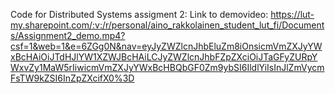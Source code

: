 Code for Distributed Systems assigment 2: 
Link to demovideo: https://lut-my.sharepoint.com/:v:/r/personal/aino_rakkolainen_student_lut_fi/Documents/Assignment2_demo.mp4?csf=1&web=1&e=6ZGg0N&nav=eyJyZWZlcnJhbEluZm8iOnsicmVmZXJyYWxBcHAiOiJTdHJlYW1XZWJBcHAiLCJyZWZlcnJhbFZpZXciOiJTaGFyZURpYWxvZy1MaW5rIiwicmVmZXJyYWxBcHBQbGF0Zm9ybSI6IldlYiIsInJlZmVycmFsTW9kZSI6InZpZXcifX0%3D
